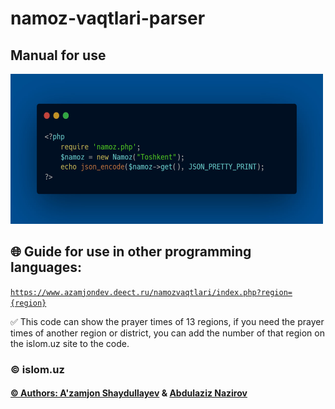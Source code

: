 # namoz-vaqtlari-parser

## Manual for use
<img src="https://github.com/ulugbekivich/namoz-vaqtlari-parser/blob/main/assets/manual_for_use.jpg" width="500" height="240">
<br>

## 🌐 Guide for use in other programming languages:

<code>https://www.azamjondev.deect.ru/namozvaqtlari/index.php?region={region}</code>

✅ This code can show the prayer times of 13 regions, if you need the prayer times of another region or district, you can add the number of that region on the <a hef="https://islom.uz/">islom.uz</a> site to the code.

<h3><a hef="https://islom.uz/">©️ islom.uz</a></h3>

<h4><a href="https://github.com/ulugbekivich">©️ Authors: A'zamjon Shaydullayev</a> & <a href="https://github.com/nazirov-dev">Abdulaziz Nazirov</a></h4>